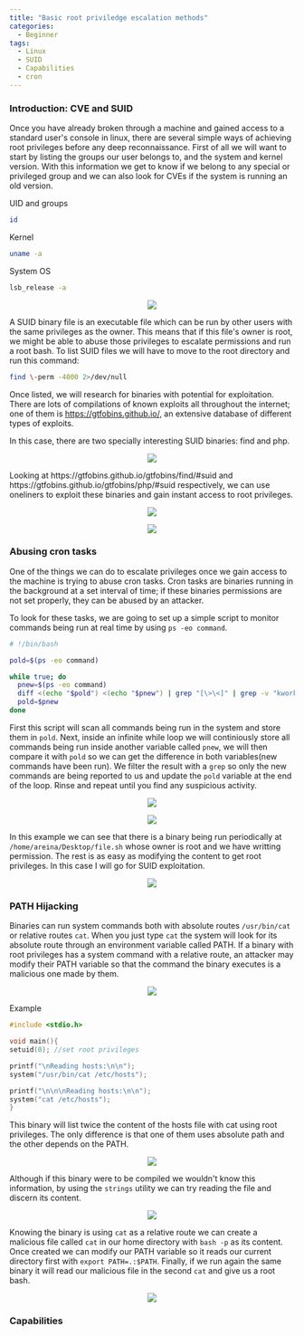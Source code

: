 ```yaml
---
title: "Basic root priviledge escalation methods"
categories:
  - Beginner
tags:
  - Linux
  - SUID
  - Capabilities
  - cron
---
```


### Introduction: CVE and SUID

Once you have already broken through a machine and gained access to a standard user's console in linux, there are several simple ways of achieving root privileges before any deep reconnaissance.
First of all we will want to start by listing the groups our user belongs to, and the system and kernel version. With this information we get to know if we belong to any special or privileged group and we can also look for CVEs if the system is running an old version.

UID and groups
```bash
id
```
Kernel
```bash
uname -a
```
System OS
```bash
lsb_release -a
```
<p align="center">
<img src="/assets/images/examplekernel.png">
</p>

A SUID binary file is an executable file which can be run by other users with the same privileges as the owner. This means that if this file's owner is root, we might be able to abuse those privileges to escalate permissions and run a root bash.
To list SUID files we will have to move to the root directory and run this command:
```bash
find \-perm -4000 2>/dev/null
```
Once listed, we will research for binaries with potential for exploitation. There are lots of compilations of known exploits all throughout the internet; one of them is https://gtfobins.github.io/, an extensive database of different types of exploits.

In this case, there are two specially interesting SUID binaries: find and php.

<p align="center">
<img src="/assets/images/findexample.jpg">
</p>
Looking at https://gtfobins.github.io/gtfobins/find/#suid and https://gtfobins.github.io/gtfobins/php/#suid respectively, we can use oneliners to exploit these binaries and gain instant access to root privileges.

<p align="center">
<img src="/assets/images/rootphp.png">
</p>
<p align="center">
<img src="/assets/images/rootfind.png">
</p>

### Abusing cron tasks

One of the things we can do to escalate privileges once we gain access to the machine is trying to abuse cron tasks.
Cron tasks are binaries running in the background at a set interval of time; if these binaries permissions are not set properly, they can be abused by an attacker.

To look for these tasks, we are going to set up a simple script to monitor commands being run at real time by using `ps -eo command`.

```bash
# !/bin/bash

pold=$(ps -eo command)

while true; do
  pnew=$(ps -eo command)
  diff <(echo "$pold") <(echo "$pnew") | grep "[\>\<]" | grep -v "kworker"
  pold=$pnew
done
```
First this script will scan all commands being run in the system and store them in `pold`. Next, inside an infinite while loop we will continiously store all commands being run inside another variable called `pnew`, we will then compare it with `pold` so we can get the difference in both variables(new commands have been run). We filter the result with a `grep` so only the new commands are being reported to us and update the `pold` variable at the end of the loop. Rinse and repeat until you find any suspicious activity.

<p align="center">
<img src="/assets/images/cronexample.png">
</p>
<p align="center">
<img src="/assets/images/cronfile.png">
</p>

In this example we can see that there is a binary being run periodically at `/home/areina/Desktop/file.sh` whose owner is root and we have writting permission. The rest is as easy as modifying the content to get root privileges. In this case I will go for SUID exploitation.

<p align="center">
<img src="/assets/images/cronroot.png">
</p>


### PATH Hijacking
Binaries can run system commands both with absolute routes `/usr/bin/cat` or relative routes `cat`. When you just type `cat` the system will look for its absolute route through an environment variable called PATH. If a binary with root privileges has a system command with a relative route, an attacker may modify their PATH variable so that the command the binary executes is a malicious one made by them.

<p align="center">
<img src="/assets/images/pathexample.png">
</p>

Example
```C
#include <stdio.h>

void main(){
setuid(0); //set root privileges

printf("\nReading hosts:\n\n");
system("/usr/bin/cat /etc/hosts");

printf("\n\n\nReading hosts:\n\n");
system("cat /etc/hosts");
}
```
This binary will list twice the content of the hosts file with cat using root privileges. The only difference is that one of them uses absolute path and the other depends on the PATH.

<p align="center">
<img src="/assets/images/hostspath1.png">
</p>

Although if this binary were to be compiled we wouldn't know this information, by using the `strings` utility we can try reading the file and discern its content.

<p align="center">
<img src="/assets/images/stringshosts.png">
</p>

Knowing the binary is using `cat` as a relative route we can create a malicious file called `cat` in our home directory with `bash -p` as its content. Once created we can modify our PATH variable so it reads our current directory first with `export PATH=.:$PATH`.
Finally, if we run again the same binary it will read our malicious file in the second `cat` and give us a root bash.

<p align="center">
<img src="/assets/images/rootbash.png">
</p>

### Capabilities


